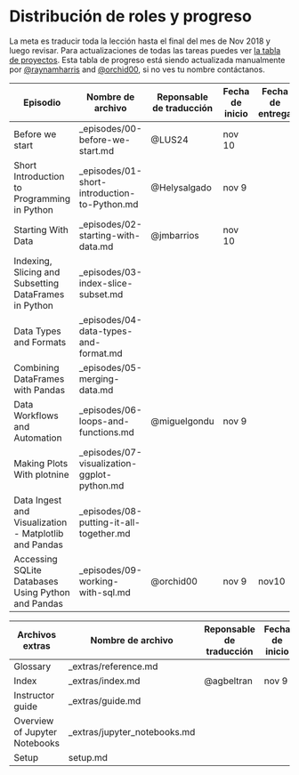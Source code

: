 # Distribución de roles y progreso

La meta es traducir toda la lección hasta el final del mes de Nov 2018 y luego revisar. Para actualizaciones de todas las tareas puedes ver [la tabla de proyectos](https://github.com/Carpentries-ES/python-ecology-lesson-es/projects/1). Esta tabla de progreso está siendo actualizada manualmente por [@raynamharris](https://github.com/raynamharris) and [@orchid00](https://github.com/orchid00), si no ves tu nombre contáctanos.

Episodio | Nombre de archivo | Reponsable de traducción | Fecha de inicio | Fecha de entrega
--- | --- | --- | --- | --- 
Before we start | _episodes/00-before-we-start.md | @LUS24 | nov 10 | 
Short Introduction to Programming in Python | _episodes/01-short-introduction-to-Python.md | @Helysalgado | nov 9 | 
Starting With Data | _episodes/02-starting-with-data.md | @jmbarrios  | nov 10 | 
Indexing, Slicing and Subsetting DataFrames in Python | _episodes/03-index-slice-subset.md |  |  | 
Data Types and Formats | _episodes/04-data-types-and-format.md |  |  | 
Combining DataFrames with Pandas | _episodes/05-merging-data.md |  |  | 
Data Workflows and Automation | _episodes/06-loops-and-functions.md | @miguelgondu  | nov 9 | 
Making Plots With plotnine | _episodes/07-visualization-ggplot-python.md |  |  | 
Data Ingest and Visualization - Matplotlib and Pandas | _episodes/08-putting-it-all-together.md |  |  | 
Accessing SQLite Databases Using Python and Pandas | _episodes/09-working-with-sql.md | @orchid00 | nov 9 | nov10


Archivos extras | Nombre de archivo | Reponsable de traducción | Fecha de inicio | Fecha de entrega
---| --- | --- | --- | ---
Glossary | _extras/reference.md |  |  | 
Index | _extras/index.md | @agbeltran | nov 9 | 
Instructor guide | _extras/guide.md |  |  | 
Overview of Jupyter Notebooks | _extras/jupyter_notebooks.md |  |  | 
Setup | setup.md |  |  | 
